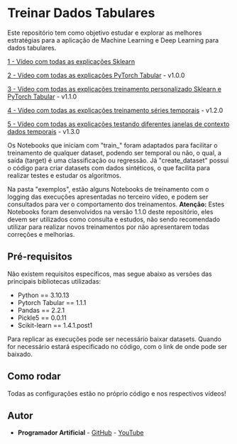 # Treinar Dados Tabulares
Este repositório tem como objetivo estudar e explorar as melhores estratégias para a aplicação de Machine Learning e Deep Learning para dados tabulares.

[1 - Vídeo com todas as explicações Sklearn](https://youtu.be/UU15HLbtqp8)

[2 - Vídeo com todas as explicações PyTorch Tabular](https://youtu.be/LCEZwQpJsBM) - v1.0.0

[3 - Vídeo com todas as explicações treinamento personalizado Sklearn e PyTorch Tabular](https://youtu.be/SZ-LSP5_fLo) - v1.1.0

[4 - Vídeo com todas as explicações treinamento séries temporais](https://youtu.be/bwm06_HOrxQ) - v1.2.0

[5 - Vídeo com todas as explicações testando diferentes janelas de contexto dados temporais](https://youtu.be/5nBjAVxNoCg) - v1.3.0

Os Notebooks que iniciam com "train_" foram adaptados para facilitar o treinamento de qualquer dataset, podendo ser temporal ou não, o qual, a saída (target) é uma classificação ou regressão. Já "create_dataset" possui o código para criar datasets com dados sintéticos, o que facilita para realizar testes e estudar os algoritmos.

Na pasta "exemplos", estão alguns Notebooks de treinamento com o logging das execuções apresentadas no terceiro vídeo, e podem ser consultados para ver o comportamento dos treinamentos. **Atenção:** Estes Notebooks foram desenvolvidos na versão 1.1.0 deste repositório, eles devem ser utilizados como consulta e estudos, não sendo recomendado utilizar para realizar novos treinamentos por não apresentarem todas correções e melhorias.

## Pré-requisitos
Não existem requisitos específicos, mas segue abaixo as versões das principais bibliotecas utilizadas:

- Python == 3.10.13
- Pytorch Tabular == 1.1.1
- Pandas == 2.2.1
- Pickle5 == 0.0.11
- Scikit-learn == 1.4.1.post1

Para replicar as execuções pode ser necessário baixar datasets. Quando for necessário estará especificado no código, com o link de onde pode ser baixado.

## Como rodar
Todas as configurações estão no próprio código e nos respectivos vídeos!

## Autor
* **Programador Artificial** - [GitHub](https://github.com/ProgramadorArtificial) - [YouTube](https://www.youtube.com/@ProgramadorArtificial)
